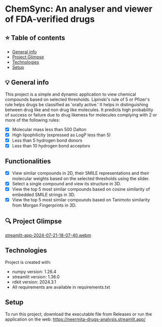 # ChemSync: An analyser and viewer of FDA-verified drugs
## :star: Table of contents
* [General info](#general-info)
* [Project Glimpse](#glimpse)
* [Technologies](#technologies)
* [Setup](#setup)

## :bulb: General info
This project is a simple and dynamic application to view chemical compounds based on selected thresholds. Lipinski's rule of 5 or Pfizer's rule helps drugs be classified as 'orally active.' It helps in distinguishing between drug like and non drug like molecules. It predicts high probability of success or failure due to drug likeness for molecules complying with 2 or more of the following rules:
- [x] Molecular mass less than 500 Dalton
- [x] High lipophilicity (expressed as LogP less than 5)
- [x] Less than 5 hydrogen bond donors
- [x] Less than 10 hydrogen bond acceptors

## Functionalities
- [x] View similar compounds in 2D, their SMILE representations and their molecular weights based on the selected thresholds using the slider.
- [x] Select a single compound and view its structure in 3D.
- [x] View the top 5 most similar compounds based on cosine similarity of embedded SMILE strings in 3D.
- [x] View the top 5 most similar compounds based on Tanimoto similarity from Morgan Fingerprints in 3D.

## :mag: Project Glimpse

[streamlit-app-2024-07-21-18-07-40.webm](https://github.com/user-attachments/assets/9eac3534-80e7-40db-b4e6-5ae09643513b)

	
## Technologies
Project is created with:
* numpy version: 1.26.4
* streamlit version: 1.36.0
* rdkit version: 2024.3.1
* All requirements are available in requirements.txt
	
## Setup
To run this project, download the executable file from Releases or run the application on the web: https://neermita-drugs-analysis.streamlit.app/	



